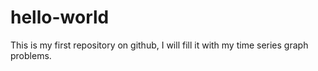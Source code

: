 # hello-world
This is my first repository on github, I will fill it with my time series graph problems.
